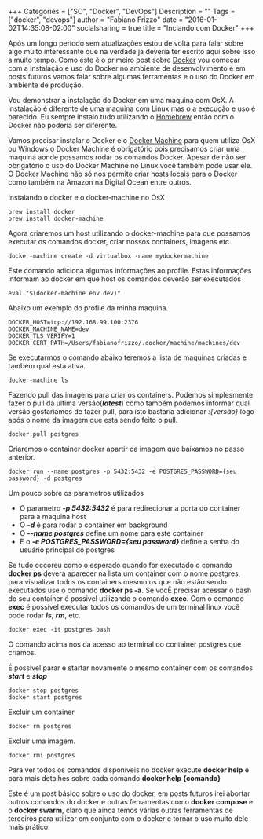 +++
Categories = ["SO", "Docker", "DevOps"]
Description = ""
Tags = ["docker", "devops"]
author = "Fabiano Frizzo"
date = "2016-01-02T14:35:08-02:00"
socialsharing = true
title = "Inciando com Docker"
+++

Após um longo periodo sem atualizações estou de volta para falar sobre algo muito interessante que na verdade ja deveria ter escrito aqui sobre isso a muito tempo. Como este é o primeiro post  sobre [Docker](http://docker.com) vou começar com a instalação e uso do Docker no ambiente de desenvolvimento e em posts futuros vamos falar sobre algumas ferramentas e o uso do Docker em ambiente de produção.

Vou demonstrar a instalação do Docker em uma maquina com OsX. A instalação é diferente de uma maquina com Linux mas o a execução e uso é parecido. Eu sempre instalo tudo utilizando o [Homebrew](http://brew.sh) então com o Docker não poderia ser diferente.

Vamos precisar instalar o Docker e o [Docker Machine](https://docs.docker.com/machine/) para quem utiliza OsX ou Windows o Docker Machine é obrigatório pois precisamos criar uma maquina aonde possamos rodar os comandos Docker. Apesar de não ser obrigatório o uso do Docker Machine no Linux você também pode usar ele. O Docker Machine não só nos permite criar hosts locais para o Docker como também na Amazon na Digital Ocean entre outros.

Instalando o docker e o docker-machine no OsX
```
brew install docker
brew install docker-machine
```

Agora criaremos um host utilizando o docker-machine para que possamos executar os comandos docker, criar nossos containers, imagens etc.
```
docker-machine create -d virtualbox -name mydockermachine
```

Este comando adiciona algumas informações ao profile. Estas informações informam ao docker em que host os comandos deverão ser executados
```
eval "$(docker-machine env dev)"
```

Abaixo um exemplo do profile da minha maquina.
```
DOCKER_HOST=tcp://192.168.99.100:2376
DOCKER_MACHINE_NAME=dev
DOCKER_TLS_VERIFY=1
DOCKER_CERT_PATH=/Users/fabianofrizzo/.docker/machine/machines/dev
```

Se executarmos o comando abaixo teremos a lista de maquinas criadas e também qual esta ativa.
```
docker-machine ls
```

Fazendo pull das imagens para criar os containers. Podemos simplesmente fazer o pull da ultima versão(***latest***) como também podemos informar qual versão gostariamos de  fazer pull, para isto bastaria adicionar *:{versão}* logo após o nome da imagem que esta sendo feito o pull.
```
docker pull postgres
```

Criaremos o container docker apartir da imagem que baixamos no passo anterior.
```
docker run --name postgres -p 5432:5432 -e POSTGRES_PASSWORD={seu password} -d postgres
```
Um pouco sobre os parametros utilizados

* O parametro ***-p 5432:5432*** é para redirecionar a porta do container para a maquina host
* O ***-d*** é para rodar o container em background
* O ***--name postgres*** define um nome para este container
* E o ***-e POSTGRES_PASSWORD={seu password}*** define a senha do usuário principal do postgres

Se tudo occoreu como o esperado quando for executado o comando **docker ps** deverá aparecer na lista um container com o nome postgres, para visualizar todos os containers mesmo os que não estão sendo executados use o comando **docker ps -a**.
Se vocÊ precisar acessar o bash do seu container é possivel utilizando o comando **exec**. Com o comando **exec** é possível executar todos os comandos de um terminal linux você pode rodar ***ls***, ***rm***, etc.
```
docker exec -it postgres bash
```
O comando acima nos da acesso ao terminal do container postgres que criamos.

É possível parar e startar novamente o mesmo container com os comandos ***start*** e ***stop***

```
docker stop postgres
docker start postgres
```

Excluir um container
```
docker rm postgres
```

Excluir uma imagem.
```
docker rmi postgres
```

Para ver todos os comandos disponíveis no docker execute **docker help** e para mais detalhes sobre cada comando **docker help {comando}**

Este é um post básico sobre o uso do docker, em posts futuros irei abortar outros comandos do docker e outras ferramentas como **docker compose** e o **docker swarm**, claro que ainda temos várias outras ferramentas de terceiros para utilizar em conjunto com o docker e tornar o uso muito dele mais prático.
